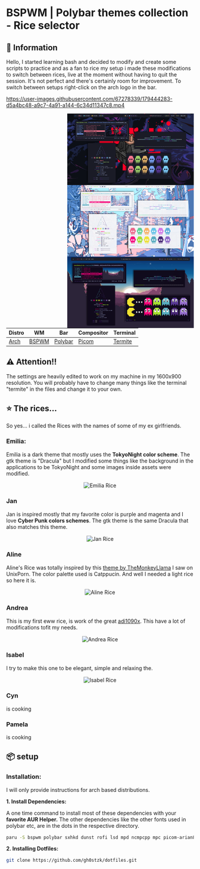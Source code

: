 # BSPWM | Polybar themes collection - Rice selector

## 🌿 Information
Hello, I started learning bash and decided to modify and create some scripts to practice and as a fan to rice my setup i made these modifications to switch between rices, live at the moment without having to quit the session. It's not perfect and there's certainly room for improvement. To switch between setups right-click on the arch logo in the bar.

https://user-images.githubusercontent.com/67278339/179444283-d5a4bc48-a9c7-4a91-a144-6c34d11347c8.mp4

 <img src="18-Jul-2022.png" alt="Rice Showcase" align="right" width="340px">
 
|Distro|WM|Bar|Compositor|Terminal|
|------|------|------|------|------|
|[Arch](https://archlinux.org/)|[BSPWM](https://github.com/baskerville/bspwm)|[Polybar](https://github.com/polybar/polybar)|[Picom](https://github.com/Arian8j2/picom)|[Termite](https://aur.archlinux.org/termite.git)|

## ⚠️ Attention!!
The settings are heavily edited to work on my machine in my 1600x900 resolution. You will probably have to change many things like the terminal "termite" in the files and change it to your own.

## ⭐ The rices...
So yes... i called the Rices with the names of some of my ex girlfriends. 

### Emilia:
Emilia is a dark theme that mostly uses the **TokyoNight color scheme**. The gtk theme is "Dracula" but I modified some things like the background in the applications to be TokyoNight and some images inside assets were modified.

<p align="center">
<img src="assets/2022-07-04-154325.png" alt="Emilia Rice" align="center" width="300px">
</p>

### Jan
Jan is inspired mostly that my favorite color is purple and magenta and I love **Cyber Punk colors schemes**. The gtk theme is the same Dracula that also matches this theme.

<p align="center">
 <img src="assets/2022-07-18-004447.png" alt="Jan Rice" align="center" width="300px">
</p>

### Aline
Aline's Rice was totally inspired by this [theme by TheMonkeyLlama](https://www.reddit.com/r/unixporn/comments/vkcasz/i3gaps_i_prefer_light_mode/) I saw on UnixPorn. The color palette used is Catppucin. And well I needed a light rice so here it is.

<p align="center">
<img src="assets/2022-07-17-202602.png" alt="Aline Rice" align="center" width="300px">
</p>

### Andrea
This is my first eww rice, is work of the great [adi1090x](https://github.com/adi1090x/widgets). This have a lot of modifications tofit my needs.
<p align="center">
<img src="assets/2022-07-22-084911.png" alt="Andrea Rice" align="center" width="300px">
 </p>

### Isabel
I try to make this one to be elegant, simple and relaxing the.
<p align="center">
<img src="assets/2022-07-22-091552.png" alt="Isabel Rice" align="center" width="300px">
</p>

### Cyn
is cooking


### Pamela
is cooking

## 📦 setup

### Installation:
I will only provide instructions for arch based distributions.

<b>1. Install Dependencies: </b></summary> 

A one time command to install most of these dependencies with your **favorite AUR Helper.** The other dependencies like the other fonts used in polybar etc, are in the dots in the respective directory.

```sh
paru -S bspwm polybar sxhkd dunst rofi lsd mpd ncmpcpp mpc picom-arian8j2-git xtitle termite checkupdates-aur nerd-fonts-jetbrains-mono ttf-inconsolata 
```

<b>2. Installing Dotfiles:</b>
```sh
git clone https://github.com/gh0stzk/dotfiles.git
```
